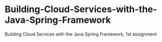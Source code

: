 # Building-Cloud-Services-with-the-Java-Spring-Framework
Building Cloud Services with the Java Spring Framework, 1st assignment
